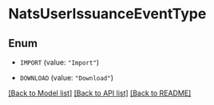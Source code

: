 # NatsUserIssuanceEventType

## Enum


* `IMPORT` (value: `"Import"`)

* `DOWNLOAD` (value: `"Download"`)


[[Back to Model list]](../README.md#documentation-for-models) [[Back to API list]](../README.md#documentation-for-api-endpoints) [[Back to README]](../README.md)


